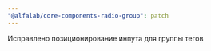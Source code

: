 ```yaml
---
"@alfalab/core-components-radio-group": patch
---
```


Исправлено позиционирование инпута для группы тегов
